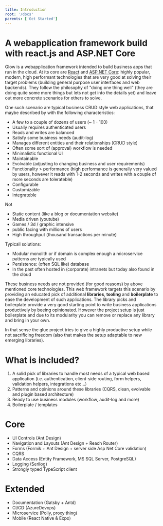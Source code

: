 ```yaml
---
title: Introduction
root: '/docs'
parents: ['Get Started']
---
```


# A webapplication framework build with react.js and ASP.NET Core

Glow is a webapplication framework intended to build business apps that run in the cloud. At its core are [React](https://reactjs.org/) and [ASP.NET Core](https://docs.microsoft.com/en-us/aspnet/core): highly popular, modern, high performant technologies that are very good at solving their target problems (building general purpose user interfaces and web backends). They follow the philosophy of "doing one thing well" (they are doing quite some more things but lets not get into the details yet) and leave out more concrete scenarios for others to solve.

One such scenario are typical business CRUD style web applications, that maybe described by with the following characteristics:

- A few to a couple of dozens of users (~ 1 - 100)
- Usually requires authenticated users
- Reads and writes are balanced
- Satisfy some business needs (audit-log)
- Manages different entities and their relationships (CRUD style)
- Often some sort of (approval) workflow is needed
- Minimalistic functional UI
- Maintainable
- Evolvable (adjusting to changing business and user requirements)
- Functionality > performance (high performance is generally very valued by users, however it reads with 1-2 seconds and writes with a couple of more seconds are tolerateble)
- Configurable
- Customizable
- Integrateble

Not

- Static content (like a blog or documentation website)
- Media driven (youtube)
- Games / 3d / graphic intensive
- public facing with millions of users
- High throughput (thousand transactions per minute)

Typicall solutions:

- Modular monolith or if domain is complex enough a microservice patterns are typically used
- Persistence: (often SQL like) database
- In the past often hosted in (corporate) intranets but today also found in the cloud

These business needs are not provided (for good reasons) by above mentioned core technologies. This web framework targets this scenario by providing an educated pick of additional **libraries**, **tooling** and **boilerplate** to ease the development of such applications. The library picks and boilerplate provide a very good starting point to write business applications productively by beeing opinionated. However the project setup is just boilerplate and due to its modularity you can remove or replace any library and bring in your own.

In that sense the glue project tries to give a highly productive setup while not sacrificing freedom (also that makes the setup adaptable to new emerging libraries).

# What is included?

1. A solid pick of libraries to handle most needs of a typical web based application (i.e. authentication, client-side routing, form helpers, validation helpers, integrations etc...)
2. Patterns and opinions around these libraries (CQRS, clean, evolvable and plugin based architecture)
3. Ready to use business modules (workflow, audit-log and more)
4. Boilerplate / templates

# Core

- UI Controls (Ant Design)
- Navigation and Layouts (Ant Design + Reach Router)
- Forms (Formik + Ant Design + server side Asp Net Core validation)
- CQRS
- Data Access (Entity Framework, MS SQL Server, PostgreSQL)
- Logging (Serilog)
- Strongly typed TypeScript client

<!-- # Upcoming Features

- Ready-to-use Business Modules (i.e. Audit-Log, Approvals, Workflow etc...)
- Security (Asp .Net Core + IdentityServer)
- Datafetching (Suspense)
- Live/Bidirectional communication (SignalR) -->

<!-- # Evaluating

- Workflow Core (neutral)
- GraphQL (pessimistic)
- gRPC (neutral)
- Csharp Scripting (optimistic) -->

# Extended

- Documentation (Gatsby + Antd)
- CI/CD (AzureDevops)
- Microservice (Polly, proxy thing)
- Mobile (React Native & Expo)
